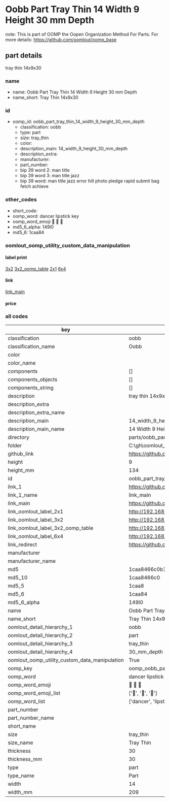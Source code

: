 # Oobb Part Tray Thin 14 Width 9 Height 30 mm Depth  

note: This is part of OOMP the Oopen Organization Method For Parts. For more details: https://github.com/oomlout/oomp_base

##  part details
  



tray thin 14x9x30



### name
* name: Oobb Part Tray Thin 14 Width 9 Height 30 mm Depth
* name_short: Tray Thin 14x9x30 
### id
* oomp_id: oobb_part_tray_thin_14_width_9_height_30_mm_depth
  * classification: oobb
  * type: part
  * size: tray_thin
  * color: 
  * description_main: 14_width_9_height_30_mm_depth
  * description_extra: 
  * manufacturer: 
  * part_number: 
  * bip 39 word 2: man title
  * bip 39 word 3: man title jazz
  * bip 39 word: man title jazz error hill photo pledge rapid submit bag fetch achieve

### other_codes
* short_code: 
* oomp_word: dancer lipstick key
* oomp_word_emoji :dancer: :lipstick: :key:
* md5_6_alpha: 149l0
* md5_6: 1caa84






### oomlout_oomp_utility_custom_data_manipulation
#### label print
[3x2](http://192.168.1.245:1112/?label=oomp%20149l0)
[3x2_oomp_table](http://192.168.1.108:1112/?label=oomp%20149l0)
[2x1](http://192.168.1.242:1112/?label=oomp%20149l0)
[6x4](http://192.168.1.55:1112/?label=oomp%20149l0)    

#### link

[link_main](https://github.com/oomlout/oomlout_oobb_version_4_generated_parts/tree/main/navigation_oomp/oobb/part/tray_thin/14_width_9_height_30_mm_depth/part)                              

#### price







### all codes 
| key | value |  
| --- | --- |  
| classification | oobb |  
| classification_name | Oobb |  
| color |  |  
| color_name |  |  
| components | [] |  
| components_objects | [] |  
| components_string | [] |  
| description | tray thin 14x9x30 |  
| description_extra |  |  
| description_extra_name |  |  
| description_main | 14_width_9_height_30_mm_depth |  
| description_main_name | 14 Width 9 Height 30 mm Depth |  
| directory | parts/oobb_part_tray_thin_14_width_9_height_30_mm_depth |  
| folder | C:\gh\oomlout_oobb_version_4_generated_parts\parts\oobb_part_tray_thin_14_width_9_height_30_mm_depth |  
| github_link | https://github.com/oomlout/oomlout_oomp_part_src/tree/main/parts/oobb_part_tray_thin_14_width_9_height_30_mm_depth |  
| height | 9 |  
| height_mm | 134 |  
| id | oobb_part_tray_thin_14_width_9_height_30_mm_depth |  
| link_1 | https://github.com/oomlout/oomlout_oobb_version_4_generated_parts/tree/main/navigation_oomp/oobb/part/tray_thin/14_width_9_height_30_mm_depth/part |  
| link_1_name | link_main |  
| link_main | https://github.com/oomlout/oomlout_oobb_version_4_generated_parts/tree/main/navigation_oomp/oobb/part/tray_thin/14_width_9_height_30_mm_depth/part |  
| link_oomlout_label_2x1 | http://192.168.1.242:1112/?label=oomp%20149l0 |  
| link_oomlout_label_3x2 | http://192.168.1.245:1112/?label=oomp%20149l0 |  
| link_oomlout_label_3x2_oomp_table | http://192.168.1.108:1112/?label=oomp%20149l0 |  
| link_oomlout_label_6x4 | http://192.168.1.55:1112/?label=oomp%20149l0 |  
| link_redirect | https://github.com/oomlout/oomlout_oobb_version_4_generated_parts/tree/main/parts/oobb_tray_thin_14_09_30 |  
| manufacturer |  |  
| manufacturer_name |  |  
| md5 | 1caa8466c0b1f4d28eb5d4cceef8bc36 |  
| md5_10 | 1caa8466c0 |  
| md5_5 | 1caa8 |  
| md5_6 | 1caa84 |  
| md5_6_alpha | 149l0 |  
| name | Oobb Part Tray Thin 14 Width 9 Height 30 mm Depth |  
| name_short | Tray Thin 14x9x30  |  
| oomlout_detail_hierarchy_1 | oobb |  
| oomlout_detail_hierarchy_2 | part |  
| oomlout_detail_hierarchy_3 | tray_thin |  
| oomlout_detail_hierarchy_4 | 30_mm_depth |  
| oomlout_oomp_utility_custom_data_manipulation | True |  
| oomp_key | oomp_oobb_part_tray_thin_14_width_9_height_30_mm_depth |  
| oomp_word | dancer lipstick key |  
| oomp_word_emoji | :dancer: :lipstick: :key: |  
| oomp_word_emoji_list | [':dancer:', ':lipstick:', ':key:'] |  
| oomp_word_list | ['dancer', 'lipstick', 'key'] |  
| part_number |  |  
| part_number_name |  |  
| short_name |  |  
| size | tray_thin |  
| size_name | Tray Thin |  
| thickness | 30 |  
| thickness_mm | 30 |  
| type | part |  
| type_name | Part |  
| width | 14 |  
| width_mm | 209 |  
